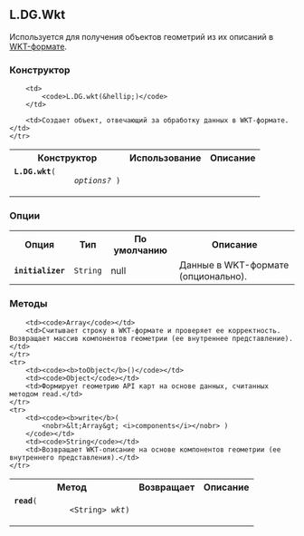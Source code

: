 ## L.DG.Wkt

Используется для получения объектов геометрий из их описаний в [WKT-формате](http://en.wikipedia.org/wiki/Well-known_text).

### Конструктор

<table>
    <tr>
        <th>Конструктор</th>
        <th>Использование</th>
        <th>Описание</th>
    </tr>
    <tr>
        <td><code><b>L.DG.wkt</b>(
            <nobr> <i>options?</i> )</nobr>
        </code></td>

        <td>
            <code>L.DG.wkt(&hellip;)</code>
        </td>

        <td>Создает объект, отвечающий за обработку данных в WKT-формате.</td>
    </tr>
</table>

### Опции

<table>
    <tr>
        <th>Опция</th>
        <th>Тип</th>
        <th>По умолчанию</th>
        <th>Описание</th>
    </tr>
    <tr>
        <td><code><b>initializer</b></code></td>
        <td><code>String</code></td>
        <td>null</td>
        <td>Данные в WKT-формате (опционально).</td>
    </tr>
</table>

### Методы

<table>
    <tr>
        <th>Метод</th>
        <th>Возвращает</th>
        <th>Описание</th>
    </tr>
    <tr>
        <td><code><b>read</b>(
            <nobr>&lt;String&gt; <i>wkt</i>)</nobr>
        </code></td>

        <td><code>Array</code></td>
        <td>Считывает строку в WKT-формате и проверяет ее корректность. Возвращает массив компонентов геометрии (ее внутреннее представление).</td>
    </tr>
    <tr>
        <td><code><b>toObject</b>()</code></td>
        <td><code>Object</code></td>
        <td>Формирует геометрию API карт на основе данных, считанных методом read.</td>
    </tr>
    <tr>
        <td><code><b>write</b>(
            <nobr>&lt;Array&gt; <i>components</i></nobr> )
        </code></td>
        <td><code>String</code></td>
        <td>Возвращает WKT-описание на основе компонентов геометрии (ее внутреннего представления).</td>
    </tr>
</table>
